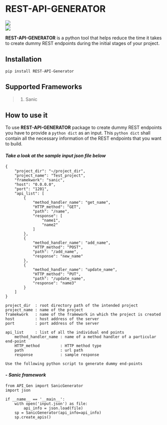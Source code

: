 # REST-API-GENERATOR
[![](https://img.shields.io/badge/pypi-v1.0.0-blue)](https://pypi.org/project/REST-API-Generator/)  
![](https://img.shields.io/badge/python-v3.6%7Cv3.7%7Cv3.8%7Cv3.9-brightgreen)

**REST-API-GENERATOR** is a python tool that helps reduce the time it takes to create dummy REST endpoints during the initial stages of your project.

## Installation
` pip install REST-API-Generator `

## Supported Frameworks
>1. Sanic

## How to use it

To use **REST-API-GENERATOR** package to create dummy REST endpoints you have to provide a `python dict` as an input. This `python dict` shall contain all the necessary information of the REST endpoints that you want to build.  

#### *Take a look at the sample input json file below*

```
{  
    "project_dir": "~/project_dir",  
    "project_name": "Test_project",  
    "framekwork": "sanic",  
    "host": "0.0.0.0",  
    "port": "1201",  
    "api_list": [ 
        {  
            "method_handler_name": "get_name",  
            "HTTP_method": "GET",  
            "path": "/name",  
            "response": [  
                "name1",  
                "name2"  
            ]  
        },  
        {  
            "method_handler_name": "add_name",  
            "HTTP_method": "POST",  
            "path": "/add_name",  
            "response": "new_name"  
        },  
        {  
            "method_handler_name": "update_name",  
            "HTTP_method": "PUT",  
            "path": "/update_name",  
            "response": "name3"  
        }
    ]  
}  
```
```
project_dir  : root directory path of the intended project
project_name : name of the project
framekwork   : name of the framework in which the project is created
host         : host address of the server
port         : port address of the server

api_list     : list of all the individual end points
    method_handler_name : name of a method handler of a particular end-point
    HTTP_method         : HTTP method type
    path                : url path
    response            : sample response
```


` Use the following python script to generate dummy end-points `

#### - ***Sanic framework***
```
from API_Gen import SanicGenerator
import json

if __name__ == '__main__':
    with open('input.json') as file:
        api_info = json.load(file)
    sp = SanicGenerator(api_info=api_info)
    sp.create_apis()
```



